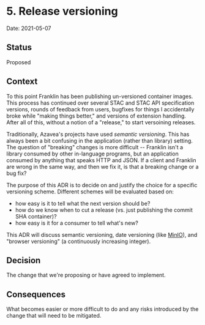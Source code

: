 # 5. Release versioning

Date: 2021-05-07

## Status

Proposed

## Context

To this point Franklin has been publishing un-versioned container images. This process has continued over several STAC and STAC API specification versions, rounds of feedback from users, bugfixes for things I accidentally broke while "making things better," and versions of extension handling. After all of this, without a notion of a "release," to start versoining releases.

Traditionally, Azavea's projects have used _semantic versioning_. This has always been a bit confusing in the application (rather than library) setting. The question of "breaking" changes is more difficult -- Franklin isn't a library consumed by other in-language programs, but an application consumed by anything that speaks HTTP and JSON. If a client and Franklin are wrong in the same way, and then we fix it, is that a breaking change or a bug fix?

The purpose of this ADR is to decide on and justify the choice for a specific versioning scheme. Different schemes will be evaluated based on:

- how easy is it to tell what the next version should be?
- how do we know when to cut a release (vs. just publishing the commit SHA container)?
- how easy is it for a consumer to tell what's new?

This ADR will discuss semantic versioning, date versioning (like [MinIO]), and "browser versioning" (a continuously increasing integer).

## Decision

The change that we're proposing or have agreed to implement.

## Consequences

What becomes easier or more difficult to do and any risks introduced by the change that will need to be mitigated.

[MinIO]: https://hub.docker.com/r/minio/minio/tags?page=1&ordering=last_updated